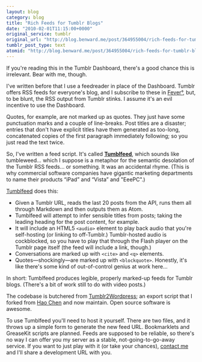 ```yaml
---
layout: blog
category: blog
title: "Rich Feeds for Tumblr Blogs"
date: "2010-02-01T11:15:00+0000"
original_service: tumblr
original_url: "http://blog.benward.me/post/364955004/rich-feeds-for-tumblr-blogs"
tumblr_post_type: text
atomid: "http://blog.benward.me/post/364955004/rich-feeds-for-tumblr-blogs"
---
```

If you're reading this in the Tumblr Dashboard, there's a good chance this is irrelevant. Bear with me, though.

I've written before that I use a feedreader in place of the Dashboard. Tumblr offers RSS feeds for everyone's blog, and I subscribe to these in [Fever°](http://feedafever.com), but, to be blunt, the RSS output from Tumblr stinks. I assume it's an evil incentive to use the Dashboard.

Quotes, for example, are not marked up as quotes. They just have some punctuation marks and a couple of line-breaks. Post titles are a disaster; entries that don't have explicit titles have them generated as too-long, concatenated copies of the first paragraph immediately following; so you just read the text twice.

So, I've written a feed script. It's called **[Tumblfeed](http://github.com/benward/tumblfeed)**, which sounds like tumbleweed… which I suppose is a metaphor for the semantic desolation of the Tumblr RSS feeds… or something. It was an accidental rhyme. (This is why commercial software companies have gigantic marketing departments to name their products “iPad” and “Vista” and "EeePC".)

[Tumblfeed](http://github.com/benward/tumblfeed) does this:

* Given a Tumblr URL, reads the last 20 posts from the API, runs them all through Markdown and then outputs them as Atom.
* Tumblfeed will attempt to infer sensible titles from posts; taking the leading heading for the post content, for example.
* It will include an HTML5 `<audio>` element to play back audio that you're self-hosting (or linking to off-Tumblr.) Tumblr-hosted audio is cockblocked, so you have to play that through the Flash player on the Tumblr page itself (the feed will include a link, though.)
* Conversations are marked up with `<cite>` and `<q>` elements.
* Quotes—shockingly—are marked up with `<blockquote>`. Honestly, it's like there's some kind of out-of-control genius at work here…

In short: Tumblfeed produces legible, properly marked-up feeds for Tumblr blogs. (There's a bit of work still to do with video posts.)

The codebase is butchered from [Tumblr2Wordpress](http://github.com/benward/tumblr2wordpress); an export script that I forked from [Hao Chen](http://code.google.com/p/tumblr2wordpress/) and now maintain. Open source software is awesome.

To use Tumblfeed you'll need to host it yourself. There are two files, and it throws up a simple form to generate the new feed URL. Bookmarklets and GreaseKit scripts are planned. Feeds are supposed to be reliable, so there's no way I can offer you my server as a stable, not-going-to-go-away service. If you want to just play with it (or take your chances), [contact me](http://benward.me) and I'll share a development URL with you.